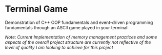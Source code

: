 # Terminal Game
Demonstration of C++ OOP fundamentals and event-driven programming fundamentals through an ASCII game played in your terminal

_Note: Current Implementation of memory management practices and some aspects of the overall project structure are currently not reflective of the level of quality I am looking to achieve for this project_
